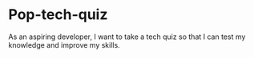 # Pop-tech-quiz
As an aspiring developer, I want to take a tech quiz so that I can test my knowledge and improve my skills.
